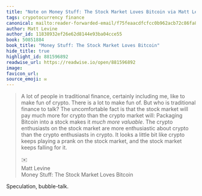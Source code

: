 ```yaml
---
title: "Note on Money Stuff: The Stock Market Loves Bitcoin via Matt Levine"
tags: crypotocurrency finance
canonical: mailto:reader-forwarded-email/f75feaacdfcfcc0b962acb72c86fa830
author: Matt Levine
author_id: 11838932ef26e62d8144e93ba04cce55
book: 50851884
book_title: "Money Stuff: The Stock Market Loves Bitcoin"
hide_title: true
highlight_id: 881596892
readwise_url: https://readwise.io/open/881596892
image: 
favicon_url: 
source_emoji: ✉️
---
```


> A lot of people in traditional finance, certainly including me, like to make fun of crypto. There is a lot to make fun of. But who is traditional finance to talk? The uncomfortable fact is that the stock market will pay much more for crypto than the crypto market will: Packaging Bitcoin into a stock makes it *much more valuable*. The crypto enthusiasts on the stock market are more enthusiastic about crypto than the crypto enthusiasts in crypto. It looks a little bit like crypto keeps playing a prank on the stock market, and the stock market keeps falling for it.
> <div class="quoteback-footer"><div class="quoteback-avatar"><span class="mini-emoji"> ✉️</span></div><div class="quoteback-metadata"><div class="metadata-inner"><span style="display:none">FROM:</span><div aria-label="Matt Levine" class="quoteback-author"> Matt Levine</div><div aria-label="Money Stuff: The Stock Market Loves Bitcoin" class="quoteback-title"> Money Stuff: The Stock Market Loves Bitcoin</div></div></div></div>

Speculation, bubble-talk.